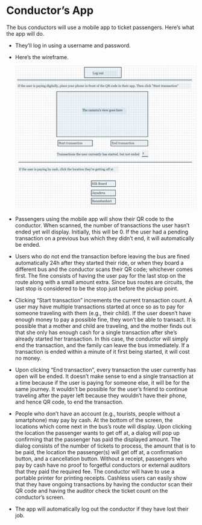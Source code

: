 # Conductor’s App

The bus conductors will use a mobile app to ticket passengers. Here’s what the app will do.
- They’ll log in using a username and password.
- Here’s the wireframe.

    ![Wireframe](wireframe.png)
- Passengers using the mobile app will show their QR code to the conductor. When scanned, the number of transactions the user hasn’t ended yet will display. Initially, this will be 0. If the user had a pending transaction on a previous bus which they didn’t end, it will automatically be ended.
- Users who do not end the transaction before leaving the bus are fined automatically 24h after they started their ride, or when they board a different bus and the conductor scans their QR code; whichever comes first. The fine consists of having the user pay for the last stop on the route along with a small amount extra. Since bus routes are circuits, the last stop is considered to be the stop just before the pickup point.
- Clicking “Start transaction” increments the current transaction count. A user may have multiple transactions started at once so as to pay for someone traveling with them (e.g., their child). If the user doesn’t have enough money to pay a possible fine, they won’t be able to transact. It is possible that a mother and child are traveling, and the mother finds out that she only has enough cash for a single transaction after she’s already started her transaction. In this case, the conductor will simply end the transaction, and the family can leave the bus immediately. If a transaction is ended within a minute of it first being started, it will cost no money.
- Upon clicking “End transaction”, every transaction the user currently has open will be ended. It doesn’t make sense to end a single transaction at a time because if the user is paying for someone else, it will be for the same journey. It wouldn’t be possible for the user’s friend to continue traveling after the payer left because they wouldn’t have their phone, and hence QR code, to end the transaction.
- People who don’t have an account (e.g., tourists, people without a smartphone) may pay by cash. At the bottom of the screen, the locations which come next in the bus’s route will display. Upon clicking the location the passenger wants to get off at, a dialog will pop up confirming that the passenger has paid the displayed amount. The dialog consists of the number of tickets to process, the amount that is to be paid, the location the passenger(s) will get off at, a confirmation button, and a cancellation button. Without a receipt, passengers who pay by cash have no proof to forgetful conductors or external auditors that they paid the required fee. The conductor will have to use a portable printer for printing receipts. Cashless users can easily show that they have ongoing transactions by having the conductor scan their QR code and having the auditor check the ticket count on the conductor’s screen.
- The app will automatically log out the conductor if they have lost their job.
